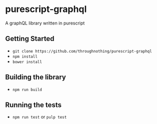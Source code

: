 # purescript-graphql

A graphQL library written in purescript


## Getting Started

* `git clone https://github.com/throughnothing/purescript-graphql`
* `npm install`
* `bower install`

## Building the library

* `npm run build`

## Running the tests

* `npm run test` or `pulp test`
